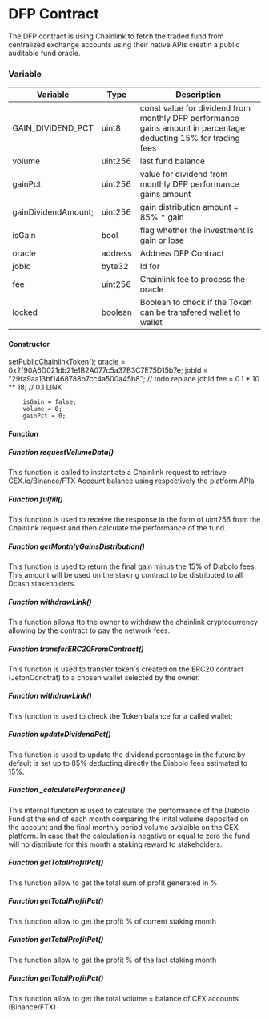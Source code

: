 # DFP Contract

The DFP contract is using Chainlink to fetch the traded fund from centralized exchange accounts using their native APIs creatin a public auditable fund oracle.


### Variable

| Variable | Type | Description |
| ------ | ------ | ------ |
| GAIN_DIVIDEND_PCT | uint8  | const value for dividend from monthly DFP performance gains amount in percentage deducting 15% for trading fees
| volume | uint256  | last fund balance
| gainPct  | uint256 | value for dividend from monthly DFP performance gains amount
| gainDividendAmount; | uint256 | gain distribution amount = 85% * gain
| isGain | bool | flag whether the investment is gain or lose
| oracle | address | Address DFP Contract
| jobId | byte32| Id for
| fee| uint256  | Chainlink fee to process the oracle
| locked | boolean | Boolean to check if the Token can be transfered wallet to wallet

#### Constructor

setPublicChainlinkToken();
        oracle = 0x2f90A6D021db21e1B2A077c5a37B3C7E75D15b7e;
        jobId = "29fa9aa13bf1468788b7cc4a500a45b8";  // todo replace jobId
        fee = 0.1 * 10 ** 18; // 0.1 LINK

        isGain = false;
        volume = 0;
        gainPct = 0;

#### Function

##### Function requestVolumeData()
This function is called to instantiate a Chainlink request to retrieve CEX.io/Binance/FTX Account balance using respectively the platform APIs

##### Function fulfill()
This function is used to receive the response in the form of uint256 from the Chainlink request and then calculate the performance of the fund.

##### Function getMonthlyGainsDistribution()
This function is used to return the final gain minus the 15% of Diabolo fees. This amount will be used on the staking contract to be distributed to all Dcash stakeholders.

##### Function withdrawLink()
This function allows tto the owner to withdraw the chainlink cryptocurrency allowing by the contract to pay the network fees.

##### Function transferERC20FromContract()
This function is used to transfer token's created on the ERC20 contract (JetonConctrat) to a chosen wallet selected by the owner.

##### Function withdrawLink()
This function is used to check the Token balance for a called wallet;

##### Function updateDividendPct()
This function is used to update the dividend percentage in the future by default is set up to 85% deducting directly the Diabolo fees estimated to 15%.

##### Function _calculatePerformance()
This internal function is used to calculate the performance of the Diabolo Fund at the end of each month comparing the inital volume deposited on the account and the final monthly period volume avalaible on the CEX platform.
In case that the calculation is negative or equal to zero the fund will no distribute for this month a staking reward to stakeholders.

##### Function getTotalProfitPct()

This function allow to get the total sum of profit generated in %

##### Function getTotalProfitPct()

This function allow to get the profit % of current staking month

##### Function getTotalProfitPct()

This function allow to get the profit % of the last staking month

##### Function getTotalProfitPct()

This function allow to get the total volume = balance of CEX accounts (Binance/FTX)
